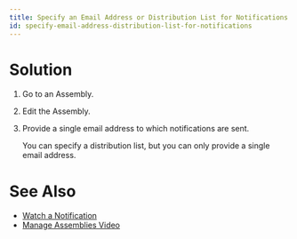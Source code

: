 ```yaml
---
title: Specify an Email Address or Distribution List for Notifications
id: specify-email-address-distribution-list-for-notifications
---
```


# Solution

1. Go to an Assembly.
2. Edit the Assembly.
3. Provide a single email address to which notifications are sent.
  
    You can specify a distribution list, but you can only provide a single email address.

# See Also

* [Watch a Notification](../howto/#watch-a-notification)
* [Manage Assemblies Video](../howto/#manage-assemblies)